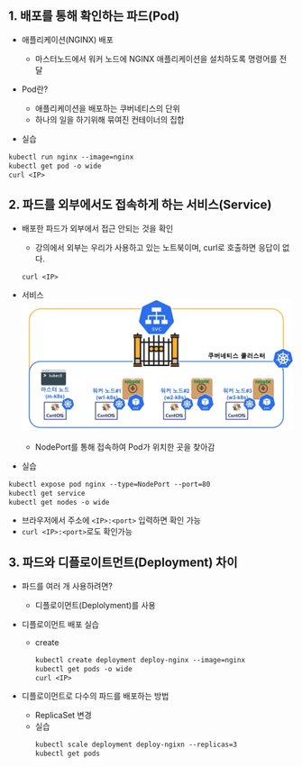 ## 1. 배포를 통해 확인하는 파드(Pod)
* 애플리케이션(NGINX) 배포
  * 마스터노드에서 워커 노드에 NGINX 애플리케이션을 설치하도록 명령어를 전달

* Pod란?
  * 애플리케이션을 배포하는 쿠버네티스의 단위
  * 하나의 일을 하기위해 묶여진 컨테이너의 집합

* 실습
```
kubectl run nginx --image=nginx
kubectl get pod -o wide
curl <IP>
```

## 2. 파드를 외부에서도 접속하게 하는 서비스(Service)
* 배포한 파드가 외부에서 접근 안되는 것을 확인
  * 강의에서 외부는 우리가 사용하고 있는 노트북이며, curl로 호출하면 응답이 없다.
  ```
  curl <IP>
  ```

* 서비스
![service](./assets/kube_service.png)
  * NodePort를 통해 접속하여 Pod가 위치한 곳을 찾아감

* 실습
```
kubectl expose pod nginx --type=NodePort --port=80
kubectl get service
kubectl get nodes -o wide
```

* 브라우저에서 주소에 `<IP>:<port>` 입력하면 확인 가능
* `curl <IP>:<port>`로도 확인가능

## 3. 파드와 디플로이트먼트(Deployment) 차이
* 파드를 여러 개 사용하려면?
  * 디플로이먼트(Deplolyment)를 사용

* 디플로이먼트 배포 실습
  * create
    ```
    kubectl create deployment deploy-nginx --image=nginx
    kubectl get pods -o wide
    curl <IP>
    ```

* 디플로이먼트로 다수의 파드를 배포하는 방법
  * ReplicaSet 변경
  * 실습
    ```
    kubectl scale deployment deploy-ngixn --replicas=3
    kubectl get pods
    ```
